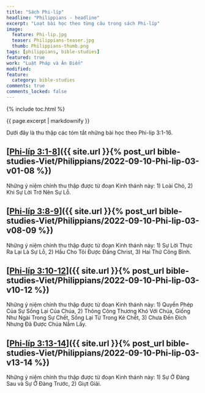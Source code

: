 ```yaml
---
title: "Sách Phi-líp"
headline: "Philippians - headline"
excerpt: "Loạt bài học theo từng câu trong sách Phi-líp"
image: 
  feature: Phi-lip.jpg
  teaser: Philippians-teaser.jpg
  thumb: Philippians-thumb.png
tags: [philippians, bible-studies]
featured: true
work: "Luật Pháp và Ân Điển"
modified:
feature:
  category: bible-studies
comments: true
comments_locked: false
---
```


{% include toc.html %}

{{ page.excerpt | markdownify }}

Dưới đây là thu thập các tóm tắt những bài học theo Phi-líp 3:1-16.

##  [<u>Phi-líp 3:1-8</u>]({{ site.url }}{% post_url bible-studies-Viet/Philippians/2022-09-10-Phi-lip-03-v01-08 %})

Những ý niệm chính thu thập được từ đoạn Kinh thánh này: 1) Loài Chó, 2) Khi Sự Lời Trở Nên Sự Lỗ.

## [<u>Phi-líp 3:8-9</u>]({{ site.url }}{% post_url bible-studies-Viet/Philippians/2022-09-10-Phi-lip-03-v08-09 %})

Những ý niệm chính thu thập được từ đoạn Kinh thánh này: 1) Sự Lời Thực Ra Lại Là Sự Lỗ, 2) Hầu Cho Tôi Được Đấng Christ, 3) Hai Thứ Công Bình.

## [<u>Phi-líp 3:10-12</u>]({{ site.url }}{% post_url bible-studies-Viet/Philippians/2022-09-10-Phi-lip-03-v10-12 %})

Những ý niệm chính thu thập được từ đoạn Kinh thánh này: 1) Quyền Phép Của Sự Sống Lại Của Chúa, 2) Thông Công Thương Khó Với Chúa, Giống Như Ngài Trong Sự Chết, Sống Lại Từ Trong Kẻ Chết, 3) Chưa Đến Đích Nhưng Đã Được Chúa Nắm Lấy.

## [<u>Phi-líp 3:13-14</u>]({{ site.url }}{% post_url bible-studies-Viet/Philippians/2022-09-10-Phi-lip-03-v13-14 %})

Những ý niệm chính thu thập được từ đoạn Kinh thánh này: 1) Sự Ở Đàng Sau và Sự Ở Đàng Trước, 2) Giựt Giải.
